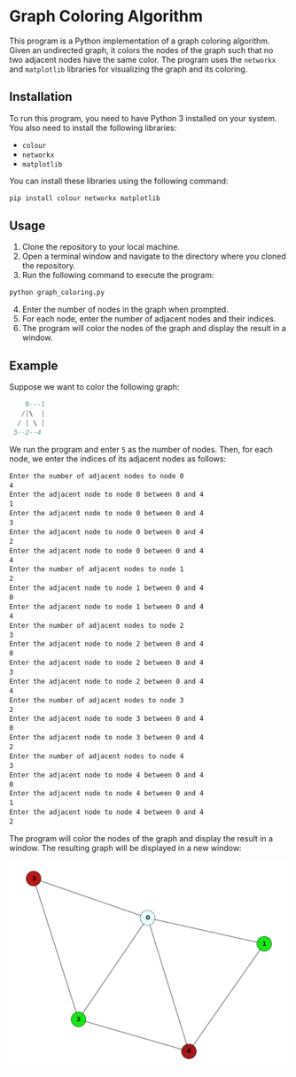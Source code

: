 # Graph Coloring Algorithm

This program is a Python implementation of a graph coloring algorithm. Given an undirected graph, it colors the nodes of the graph such that no two adjacent nodes have the same color. The program uses the `networkx` and `matplotlib` libraries for visualizing the graph and its coloring.

## Installation

To run this program, you need to have Python 3 installed on your system. You also need to install the following libraries:

- `colour`
- `networkx`
- `matplotlib`

You can install these libraries using the following command:
```sh
pip install colour networkx matplotlib
```

## Usage

1. Clone the repository to your local machine.
2. Open a terminal window and navigate to the directory where you cloned the repository.
3. Run the following command to execute the program:
```sh
python graph_coloring.py
```
4. Enter the number of nodes in the graph when prompted.
5. For each node, enter the number of adjacent nodes and their indices.
6. The program will color the nodes of the graph and display the result in a window.

## Example

Suppose we want to color the following graph:

```lua
    0---1
   /|\  |
  / | \ |
 3--2--4
```

We run the program and enter `5` as the number of nodes. Then, for each node, we enter the indices of its adjacent nodes as follows:

```sh
Enter the number of adjacent nodes to node 0
4
Enter the adjacent node to node 0 between 0 and 4
1
Enter the adjacent node to node 0 between 0 and 4
3
Enter the adjacent node to node 0 between 0 and 4
2
Enter the adjacent node to node 0 between 0 and 4
4
Enter the number of adjacent nodes to node 1
2
Enter the adjacent node to node 1 between 0 and 4
0
Enter the adjacent node to node 1 between 0 and 4
4
Enter the number of adjacent nodes to node 2
3
Enter the adjacent node to node 2 between 0 and 4
0
Enter the adjacent node to node 2 between 0 and 4
3
Enter the adjacent node to node 2 between 0 and 4
4
Enter the number of adjacent nodes to node 3
2
Enter the adjacent node to node 3 between 0 and 4
0
Enter the adjacent node to node 3 between 0 and 4
2
Enter the number of adjacent nodes to node 4
3
Enter the adjacent node to node 4 between 0 and 4
0
Enter the adjacent node to node 4 between 0 and 4
1
Enter the adjacent node to node 4 between 0 and 4
2
```

The program will color the nodes of the graph and display the result in a window. The resulting graph will be displayed in a new window:
<div style="text-align:center;">
  <img src="pictures/Figure_1.png" alt="Result">
</div>

